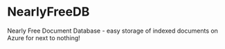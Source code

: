 # NearlyFreeDB
Nearly Free Document Database - easy storage of indexed documents on Azure for next to nothing!
